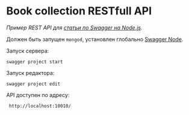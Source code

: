 # Book collection RESTfull API

*Пример REST API для [статьи по Swagger на Node.js](http://mean-dev.info/restful-api-node-js-swagger/).*


Должен быть запущен `mongod`, установлен глобально [Swagger Node](https://github.com/swagger-api/swagger-node).

Запуск сервера:

    swagger project start
    
Запуск редактора:

    swagger project edit
    
API доступен по адресу:

     http://localhost:10010/